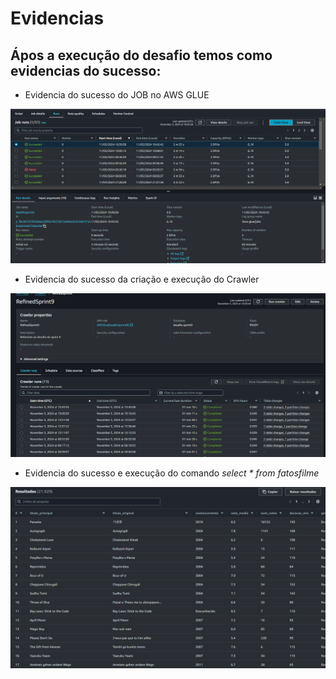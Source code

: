 # **Evidencias**

## Ápos a execução do desafio temos como evidencias do sucesso: 
- Evidencia do sucesso do JOB no AWS GLUE
<img src='./img/EvidenciaSucessoJob.png'>

- Evidencia do sucesso da criação e execução do Crawler
<img src='./img/criacaoCrawler.png'>

- Evidencia do sucesso e execução do comando *select * from fatosfilme*
<img src='./img/EvidenciaExecucaoFatoFilmeAthena.png'>